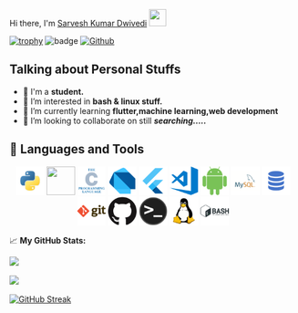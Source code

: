 Hi there, I'm [Sarvesh Kumar Dwivedi](https://github.com/sarvesh4396)
<img src="https://camo.githubusercontent.com/e8e7b06ecf583bc040eb60e44eb5b8e0ecc5421320a92929ce21522dbc34c891/68747470733a2f2f6d656469612e67697068792e636f6d2f6d656469612f6876524a434c467a6361737252346961377a2f67697068792e676966" width="30" height="30">

[![trophy](https://github-profile-trophy.vercel.app/?username=sarvesh4396)](https://github.com/ryo-ma/github-profile-trophy)
![badge](https://visitor-badge.laobi.icu/badge?page_id=sarvesh4396.sarvesh4396)
[![Github](https://img.shields.io/github/followers/sarvesh4396?label=Follow&style=social)](https://github.com/sarvesh4396)

## Talking about Personal Stuffs

- 🏢 I'm a **student.**
- 👀 I’m interested in **bash & linux stuff.**
- 🌱 I’m currently learning **flutter,machine learning,web development**
- 💞️ I’m looking to collaborate on still ***searching.....***

## 🧰 Languages and Tools

<p align="center">
<img src="https://raw.githubusercontent.com/github/explore/80688e429a7d4ef2fca1e82350fe8e3517d3494d/topics/python/python.png" width="50" height="50">
<img src="https://tinyurl.com/rr23ssu8" width="50" height="50">
<img src="https://raw.githubusercontent.com/github/explore/80688e429a7d4ef2fca1e82350fe8e3517d3494d/topics/c/c.png" width="50" height="50">
<img src="https://raw.githubusercontent.com/github/explore/80688e429a7d4ef2fca1e82350fe8e3517d3494d/topics/dart/dart.png" width="50" height="50">
<img src="https://raw.githubusercontent.com/github/explore/80688e429a7d4ef2fca1e82350fe8e3517d3494d/topics/flutter/flutter.png" width="50" height="50">
<img src="https://raw.githubusercontent.com/github/explore/80688e429a7d4ef2fca1e82350fe8e3517d3494d/topics/visual-studio-code/visual-studio-code.png" width="50" height="50">
<img src="https://raw.githubusercontent.com/github/explore/80688e429a7d4ef2fca1e82350fe8e3517d3494d/topics/android/android.png" width="50" height="50">
<img src="https://raw.githubusercontent.com/github/explore/80688e429a7d4ef2fca1e82350fe8e3517d3494d/topics/mysql/mysql.png" width="50" height="50">
<img src="https://raw.githubusercontent.com/github/explore/80688e429a7d4ef2fca1e82350fe8e3517d3494d/topics/sql/sql.png" width="50" height="50">
<img src="https://raw.githubusercontent.com/github/explore/80688e429a7d4ef2fca1e82350fe8e3517d3494d/topics/git/git.png" width="50" height="50">
<img src="https://raw.githubusercontent.com/github/explore/78df643247d429f6cc873026c0622819ad797942/topics/github/github.png" width="50" height="50">
<img src="https://raw.githubusercontent.com/github/explore/80688e429a7d4ef2fca1e82350fe8e3517d3494d/topics/terminal/terminal.png" width="50" height="50">
<img src="https://raw.githubusercontent.com/github/explore/80688e429a7d4ef2fca1e82350fe8e3517d3494d/topics/linux/linux.png" width="50" height="50">
<img src="https://raw.githubusercontent.com/github/explore/80688e429a7d4ef2fca1e82350fe8e3517d3494d/topics/bash/bash.png" width="50" height="50">

</p>

📈 **My GitHub Stats:**

![](https://github-readme-stats.vercel.app/api?username=sarvesh4396&show_icons=true&hide_border=true&&count_private=true&include_all_commits=true)

![](https://github-readme-stats.vercel.app/api/top-langs/?username=sarvesh4396&show_icons=true&locale=en&layout=compact)

[![GitHub Streak](https://github-readme-streak-stats.herokuapp.com?user=sarvesh4396&theme=flag-india)](https://git.io/streak-stats)

<!---
sarvesh4396/sarvesh4396 is a ✨ special ✨ repository because its `README.md` (this file) appears on your GitHub profile.
You can click the Preview link to take a look at your changes.
--->
